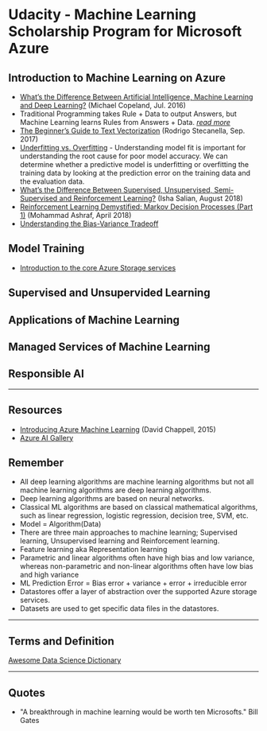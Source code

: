 # Udacity - Machine Learning Scholarship Program for Microsoft Azure

## Introduction to Machine Learning on Azure
* [What’s the Difference Between Artificial Intelligence, Machine Learning and Deep Learning?](https://blogs.nvidia.com/blog/2016/07/29/whats-difference-artificial-intelligence-machine-learning-deep-learning-ai/) (Michael Copeland, Jul. 2016)
* Traditional Programming takes Rule + Data to output Answers, but Machine Learning learns Rules from Answers + Data. _[read more](https://www.logianalytics.com/predictive-analytics/machine-learning-vs-traditional-programming)_
* [The Beginner’s Guide to Text Vectorization](https://monkeylearn.com/blog/beginners-guide-text-vectorization/) (Rodrigo Stecanella, Sep. 2017)
* [Underfitting vs. Overfitting](https://docs.aws.amazon.com/machine-learning/latest/dg/model-fit-underfitting-vs-overfitting.html) - Understanding model fit is important for understanding the root cause for poor model accuracy. We can determine whether a predictive model is underfitting or overfitting the training data by looking at the prediction error on the training data and the evaluation data.
* [What’s the Difference Between Supervised, Unsupervised, Semi-Supervised and Reinforcement Learning?](https://blogs.nvidia.com/blog/2018/08/02/supervised-unsupervised-learning/) (Isha Salian, August 2018)
* [Reinforcement Learning Demystified: Markov Decision Processes (Part 1)](https://towardsdatascience.com/data-science-modeling-process-fa6e8e45bf02) (Mohammad Ashraf, April 2018)
* [Understanding the Bias-Variance Tradeoff](https://towardsdatascience.com/understanding-the-bias-variance-tradeoff-165e6942b229)

## Model Training
* [Introduction to the core Azure Storage services](https://docs.microsoft.com/en-us/azure/storage/common/storage-introduction)

## Supervised and Unsupervided Learning
## Applications of Machine Learning
## Managed Services of Machine Learning
## Responsible AI

-----

## Resources
* [Introducing Azure Machine Learning](https://github.com/NajiElKotob/ML-Scholarship-Program-for-Microsoft-Azure/blob/master/Resources/introducing_azure_machine_learning.pdf) (David Chappell, 2015)
* [Azure AI Gallery](https://gallery.azure.ai/browse)

## Remember
* All deep learning algorithms are machine learning algorithms but not all machine learning algorithms are deep learning algorithms.
* Deep learning algorithms are based on neural networks.
* Classical ML algorithms are based on classical mathematical algorithms, such as linear regression, logistic regression, decision tree, SVM, etc.
* Model = Algorithm(Data)
* There are three main approaches to machine learning; Supervised learning, Unsupervised learning and Reinforcement learning.
* Feature learning aka Representation learning
* Parametric and linear algorithms often have high bias and low variance, whereas non-parametric and non-linear algorithms often have low bias and high variance
* ML Prediction Error = Bias error + variance + error + irreducible error
* Datastores offer a layer of abstraction over the supported Azure storage services.
* Datasets are used to get specific data files in the datastores.

-----

## Terms and Definition
[Awesome Data Science Dictionary](https://github.com/NajiElKotob/Awesome-Data-Science-Dictionary/blob/main/README.md#ml)

-----
## Quotes
* "A breakthrough in machine learning would be worth ten Microsofts." Bill Gates

